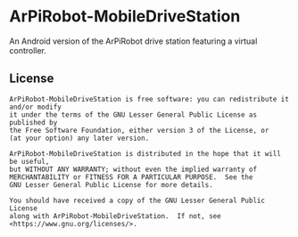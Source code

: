 # ArPiRobot-MobileDriveStation
An Android version of the ArPiRobot drive station featuring a virtual controller.

## License

```
ArPiRobot-MobileDriveStation is free software: you can redistribute it and/or modify
it under the terms of the GNU Lesser General Public License as published by
the Free Software Foundation, either version 3 of the License, or
(at your option) any later version.

ArPiRobot-MobileDriveStation is distributed in the hope that it will be useful,
but WITHOUT ANY WARRANTY; without even the implied warranty of
MERCHANTABILITY or FITNESS FOR A PARTICULAR PURPOSE.  See the
GNU Lesser General Public License for more details.

You should have received a copy of the GNU Lesser General Public License
along with ArPiRobot-MobileDriveStation.  If not, see <https://www.gnu.org/licenses/>.
```
